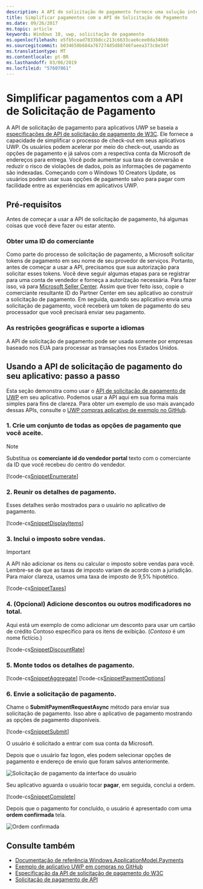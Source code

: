 ```yaml
---
description: A API de solicitação de pagamento fornece uma solução integrada para aplicativos UWP ignorar o processo de exigir que o usuário inserir informações de pagamento e selecione os métodos de envio.
title: Simplificar pagamentos com a API de Solicitação de Pagamento
ms.date: 09/26/2017
ms.topic: article
keywords: Windows 10, uwp, solicitação de pagamento
ms.openlocfilehash: e5fb5cead7833b8cc213c6633cae6cee0da3466b
ms.sourcegitcommit: b034650b684a767274d5d88746faeea373c8e34f
ms.translationtype: MT
ms.contentlocale: pt-BR
ms.lasthandoff: 03/06/2019
ms.locfileid: "57607861"
---
```

# <a name="simplify-payments-with-the-payment-request-api"></a>Simplificar pagamentos com a API de Solicitação de Pagamento
A API de solicitação de pagamento para aplicativos UWP se baseia a [especificações de API de solicitação de pagamento de W3C](https://w3c.github.io/browser-payment-api/). Ele fornece a capacidade de simplificar o processo de check-out em seus aplicativos UWP. Os usuários podem acelerar por meio do check-out, usando as opções de pagamento e já salvos com a respectiva conta da Microsoft de endereços para entrega. Você pode aumentar sua taxa de conversão e reduzir o risco de violações de dados, pois as informações de pagamento são indexadas. Começando com o Windows 10 Creators Update, os usuários podem usar suas opções de pagamento salvo para pagar com facilidade entre as experiências em aplicativos UWP.

## <a name="prerequisites"></a>Pré-requisitos
Antes de começar a usar a API de solicitação de pagamento, há algumas coisas que você deve fazer ou estar atento.

### <a name="getting-a-merchant-id"></a>Obter uma ID do comerciante
Como parte do processo de solicitação de pagamento, a Microsoft solicitar tokens de pagamento em seu nome de seu provedor de serviços. Portanto, antes de começar a usar a API, precisamos que sua autorização para solicitar esses tokens.  Você deve seguir algumas etapas para se registrar para uma conta de vendedor e forneça a autorização necessária. Para fazer isso, vá para [Microsoft Seller Center](https://seller.microsoft.com/en-us/dashboard/registration/seller/?accountprogram=uwp). Assim que tiver feito isso, copie o comerciante resultante ID do Partner Center em seu aplicativo ao construir a solicitação de pagamento. Em seguida, quando seu aplicativo envia uma solicitação de pagamento, você receberá um token de pagamento do seu processador que você precisará enviar seu pagamento.

### <a name="geographic-restrictions-and-language-support"></a>As restrições geográficas e suporte a idiomas
A API de solicitação de pagamento pode ser usada somente por empresas baseado nos EUA para processar as transações nos Estados Unidos.

## <a name="using-the-payment-request-api-in-your-app-step-by-step"></a>Usando a API de solicitação de pagamento do seu aplicativo: passo a passo
Esta seção demonstra como usar o [API de solicitação de pagamento de UWP](https://docs.microsoft.com/en-us/uwp/api/windows.applicationmodel.payments) em seu aplicativo. Podemos usar a API aqui em sua forma mais simples para fins de clareza. Para obter um exemplo de uso mais avançado dessas APIs, consulte o [UWP compras aplicativo de exemplo no GitHub](https://github.com/Microsoft/Windows-appsample-shopping).

### <a name="1-create-a-set-of-all-the-payment-options-that-you-accept"></a>1. Crie um conjunto de todas as opções de pagamento que você aceite.
> [!Note]
> Substitua os **comerciante id do vendedor portal** texto com o comerciante da ID que você recebeu do centro do vendedor.

[!code-cs[SnippetEnumerate](./code/PaymentsApiSample/PaymentsApiSample/MainPage.xaml.cs#SnippetEnumerate)]

### <a name="2-pull-the-payment-details-together"></a>2. Reunir os detalhes de pagamento. 

Esses detalhes serão mostrados para o usuário no aplicativo de pagamento. 

[!code-cs[SnippetDisplayItems](./code/PaymentsApiSample/PaymentsApiSample/MainPage.xaml.cs#SnippetDisplayItems)]

### <a name="3-include-the-sales-tax"></a>3. Inclui o imposto sobre vendas. 

> [!Important]
> A API não adicionar os itens ou calcular o imposto sobre vendas para você. Lembre-se de que as taxas de imposto variam de acordo com a jurisdição. Para maior clareza, usamos uma taxa de imposto de 9,5% hipotético.

[!code-cs[SnippetTaxes](./code/PaymentsApiSample/PaymentsApiSample/MainPage.xaml.cs#SnippetTaxes)]

### <a name="4-optional--add-discounts-or-other-modifiers-to-the-total"></a>4. (Opcional)  Adicione descontos ou outros modificadores no total. 

Aqui está um exemplo de como adicionar um desconto para usar um cartão de crédito Contoso específico para os itens de exibição. (*Contoso* é um nome fictício.)

[!code-cs[SnippetDiscountRate](./code/PaymentsApiSample/PaymentsApiSample/MainPage.xaml.cs#SnippetDiscountRate)]

### <a name="5-assemble-all-the-payment-details"></a>5. Monte todos os detalhes de pagamento.

[!code-cs[SnippetAggregate](./code/PaymentsApiSample/PaymentsApiSample/MainPage.xaml.cs#SnippetAggregate)]
[!code-cs[SnippetPaymentOptions](./code/PaymentsApiSample/PaymentsApiSample/MainPage.xaml.cs#SnippetPaymentOptions)]

### <a name="6-submit-the-payment-request"></a>6. Envie a solicitação de pagamento. 

Chame o **SubmitPaymentRequestAsync** método para enviar sua solicitação de pagamento. Isso abre o aplicativo de pagamento mostrando as opções de pagamento disponíveis.

[!code-cs[SnippetSubmit](./code/PaymentsApiSample/PaymentsApiSample/MainPage.xaml.cs#SnippetSubmit)]

O usuário é solicitado a entrar com sua conta da Microsoft.

Depois que o usuário faz logon, eles podem selecionar opções de pagamento e endereço de envio que foram salvos anteriormente.

![Solicitação de pagamento da interface do usuário](./images/33.png "solicitação de pagamento da interface do usuário")

Seu aplicativo aguarda o usuário tocar **pagar**, em seguida, conclui a ordem.

[!code-cs[SnippetComplete](./code/PaymentsApiSample/PaymentsApiSample/MainPage.xaml.cs#SnippetComplete)]

Depois que o pagamento for concluído, o usuário é apresentado com uma **ordem confirmada** tela.

![Ordem confirmada](./images/44.png "ordem confirmada ")

## <a name="see-also"></a>Consulte também
- [Documentação de referência Windows.ApplicationModel.Payments](https://docs.microsoft.com/en-us/uwp/api/windows.applicationmodel.payments)
- [Exemplo de aplicativo UWP em compras no GitHub](https://github.com/Microsoft/Windows-appsample-shopping)
- [Especificação da API de solicitação de pagamento do W3C](https://www.w3.org/TR/payment-request/)
- [Solicitação de pagamento de API ](https://docs.microsoft.com/en-us/microsoft-edge/dev-guide/device/payment-request-api)

